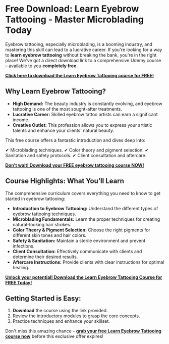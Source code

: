 # Free Download: Learn Eyebrow Tattooing - Master Microblading Today

Eyebrow tattooing, especially microblading, is a booming industry, and mastering this skill can lead to a lucrative career. If you're looking for a way to **learn eyebrow tattooing** without breaking the bank, you're in the right place! We've got a direct download link to a comprehensive Udemy course – available to you **completely free.**

[**Click here to download the Learn Eyebrow Tattooing course for FREE!**](https://udemywork.com/learn-eyebrow-tattooing)

## Why Learn Eyebrow Tattooing?

*   **High Demand:** The beauty industry is constantly evolving, and eyebrow tattooing is one of the most sought-after treatments.
*   **Lucrative Career:** Skilled eyebrow tattoo artists can earn a significant income.
*   **Creative Outlet:** This profession allows you to express your artistic talents and enhance your clients' natural beauty.

This free course offers a fantastic introduction and dives deep into:

✔ Microblading techniques.
✔ Color theory and pigment selection.
✔ Sanitation and safety protocols.
✔ Client consultation and aftercare.

[**Don't wait! Download your FREE eyebrow tattooing course NOW!**](https://udemywork.com/learn-eyebrow-tattooing)

## Course Highlights: What You’ll Learn

The comprehensive curriculum covers everything you need to know to get started in eyebrow tattooing:

*   **Introduction to Eyebrow Tattooing:** Understand the different types of eyebrow tattooing techniques.
*   **Microblading Fundamentals:** Learn the proper techniques for creating natural-looking hair strokes.
*   **Color Theory & Pigment Selection:** Choose the right pigments for different skin tones and hair colors.
*   **Safety & Sanitation:** Maintain a sterile environment and prevent infections.
*   **Client Consultation:** Effectively communicate with clients and determine their desired results.
*   **Aftercare Instructions:** Provide clients with clear instructions for optimal healing.

[**Unlock your potential! Download the Learn Eyebrow Tattooing Course for FREE Today!**](https://udemywork.com/learn-eyebrow-tattooing)

## Getting Started is Easy:

1.  **Download** the course using the link provided.
2.  Review the introductory modules to grasp the core concepts.
3.  Practice techniques and enhance your skillset.

Don't miss this amazing chance – **[grab your free Learn Eyebrow Tattooing course now](https://udemywork.com/learn-eyebrow-tattooing)** before this exclusive offer expires!

